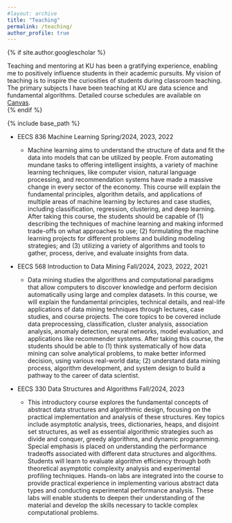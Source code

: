 ```yaml
---
#layout: archive
title: "Teaching"
permalink: /teaching/
author_profile: true
---
```


{% if site.author.googlescholar %}
<div class="wordwrap">Teaching and mentoring at KU has been a gratifying experience, enabling me to positively influence students in their academic pursuits. My vision of teaching is to inspire the curiosities of students during classroom teaching. The primary subjects I have been teaching at KU are data science and fundamental algorithms. Detailed course schedules are available on <a href="https://canvas.ku.edu">Canvas</a>.</div>
{% endif %}

{% include base_path %}

<style>
.myDiv {
  font-size:0.9em;
}
</style>
- EECS 836 Machine Learning	Spring/2024, 2023, 2022
  - Machine learning aims to understand the structure of data and fit the data into models that can be utilized by people. From automating mundane tasks to offering intelligent insights, a variety of machine learning techniques, like computer vision, natural language processing, and recommendation systems have made a massive change in every sector of the economy. This course will explain the fundamental principles, algorithm details, and applications of multiple areas of machine learning by lectures and case studies, including classification, regression, clustering, and deep learning. After taking this course, the students should be capable of (1) describing the techniques of machine learning and making informed trade-offs on what approaches to use; (2) formulating the machine learning projects for different problems and building modeling strategies; and (3) utilizing a variety of algorithms and tools to gather, process, derive, and evaluate insights from data.
  
- EECS 568 Introduction to Data Mining	Fall/2024, 2023, 2022, 2021
  - Data mining studies the algorithms and computational paradigms that allow computers to discover knowledge and perform decision automatically using large and complex	datasets. In this course, we will explain the fundamental principles, technical details, and real-life applications of data mining techniques through lectures, case studies, and course projects. The core topics to be covered include data preprocessing, classification, cluster analysis, association analysis, anomaly detection, neural networks, model evaluation, and applications like recommender systems. After taking this course, the students should be able to (1) think systematically of how data mining can solve analytical problems, to make better informed decision, using various real-world data; (2) understand data mining process, algorithm development, and system design to build a pathway to the career of data scientist.

- EECS 330 Data Structures and Algorithms	Fall/2024, 2023
  - This introductory course explores the fundamental concepts of abstract data structures and algorithmic design, focusing on the practical implementation and analysis of these structures. Key topics include asymptotic analysis, trees, dictionaries, heaps, and disjoint set structures, as well as essential algorithmic strategies such as divide and conquer, greedy algorithms, and dynamic programming. Special emphasis is placed on understanding the performance tradeoffs associated with different data structures and algorithms. Students will learn to evaluate algorithm efficiency through both theoretical asymptotic complexity analysis and experimental profiling techniques. Hands-on labs are integrated into the course to provide practical experience in implementing various abstract data types and conducting experimental performance analysis. These labs will enable students to deepen their understanding of the material and develop the skills necessary to tackle complex computational problems.


